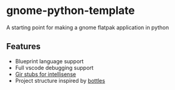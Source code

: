 # gnome-python-template

A starting point for making a gnome flatpak application in python

## Features

-   Blueprint language support
-   Full vscode debugging support
-   [Gir stubs for intellisense](https://github.com/strycore/fakegir)
-   Project structure inspired by [bottles](https://github.com/bottlesdevs/Bottles)

